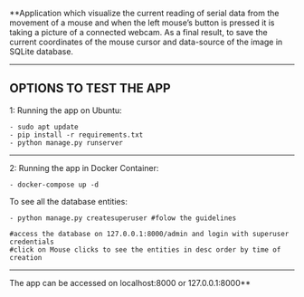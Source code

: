 **Application which visualize the current reading of serial data from the movement of a mouse and when the left mouse’s button is pressed it is taking a picture of a connected webcam. As a final result, to save the current coordinates of the mouse cursor and data-source of the image in SQLite database.

---
OPTIONS TO TEST THE APP
---
1: Running the app on Ubuntu:

    - sudo apt update
    - pip install -r requirements.txt
    - python manage.py runserver
---
2: Running the app in Docker Container:

    - docker-compose up -d

To see all the database entities:

    - python manage.py createsuperuser #folow the guidelines
    
    #access the database on 127.0.0.1:8000/admin and login with superuser credentials
    #click on Mouse clicks to see the entities in desc order by time of creation

---
The app can be accessed on localhost:8000 or 127.0.0.1:8000**
